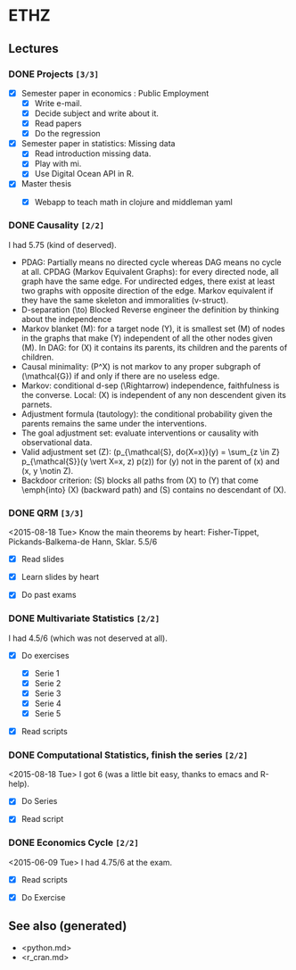 # ETHZ


## Lectures


### DONE Projects <code>[3/3]</code>

-   [X] Semester paper in economics : Public Employment
    -   [X] Write e-mail.
    -   [X] Decide subject and write about it.
    -   [X] Read papers
    -   [X] Do the regression

-   [X] Semester paper in statistics: Missing data
    -   [X] Read introduction missing data.
    -   [X] Play with mi.
    -   [X] Use Digital Ocean API in R.

-   [X] Master thesis
    -   [X] Webapp to teach math in clojure and middleman yaml


### DONE Causality <code>[2/2]</code>

I had 5.75 (kind of deserved).

-   PDAG: Partially means no directed cycle whereas DAG means no cycle at all. CPDAG (Markov Equivalent Graphs): for every directed node, all graph have the same edge. For undirected edges, there exist at least two graphs with opposite direction of the edge. Markov equivalent if they have the same skeleton and immoralities (v-struct).
-   D-separation \(\to\) Blocked Reverse engineer the definition by thinking about the independence
-   Markov blanket \(M\): for a target node \(Y\), it is smallest set \(M\) of nodes in the graphs that make \(Y\) independent of all the other nodes given \(M\). In DAG: for \(X\) it contains its parents, its children and the parents of children.
-   Causal minimality: \(P^X\) is not markov to any proper subgraph of \(\mathcal{G}\) if and only if there are no useless edge.
-   Markov: conditional d-sep \(\Rightarrow\) independence, faithfulness is the converse. Local: \(X\) is independent of any non descendent given its parnets.
-   Adjustment formula (tautology): the conditional probability given the parents remains the same under the interventions.
-   The goal adjustment set: evaluate interventions or causality with observational data.
-   Valid adjustment set \(Z\): \(p_{\mathcal{S}, do(X=x)}(y) = \sum_{z \in Z} p_{\mathcal{S}}(y \vert X=x, z) p(z)\) for \(y\) not in the parent of \(x\) and \(x, y \notin Z\).
-   Backdoor criterion: \(S\) blocks all paths from \(X\) to \(Y\) that come \emph{into} \(X\) (backward path) and \(S\) contains no descendant of \(X\).


### DONE QRM <code>[3/3]</code>

<span class="timestamp-wrapper"><span class="timestamp">&lt;2015-08-18 Tue&gt; </span></span> Know the main theorems by heart: Fisher-Tippet, Pickands-Balkema-de Hann, Sklar. 5.5/6

-   [X] Read slides
-   [X] Learn slides by heart
-   [X] Do past exams


### DONE Multivariate Statistics <code>[2/2]</code>

I had 4.5/6 (which was not deserved at all).

-   [X] Do exercises
    -   [X] Serie 1
    -   [X] Serie 2
    -   [X] Serie 3
    -   [X] Serie 4
    -   [X] Serie 5

-   [X] Read scripts


### DONE Computational Statistics, finish the series <code>[2/2]</code>

<span class="timestamp-wrapper"><span class="timestamp">&lt;2015-08-18 Tue&gt; </span></span> I got 6 (was a little bit easy, thanks to emacs and R-help).

-   [X] Do Series
-   [X] Read script


### DONE Economics Cycle <code>[2/2]</code>

<span class="timestamp-wrapper"><span class="timestamp">&lt;2015-06-09 Tue&gt; </span></span> I had 4.75/6 at the exam.

-   [X] Read scripts
-   [X] Do Exercise


## See also (generated)

-   <python.md>
-   <r_cran.md>
